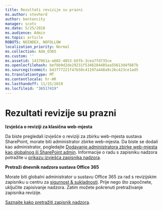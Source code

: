 ```yaml
---
title: Rezultati revizije su prazni
ms.author: stevhord
author: bentoncity
manager: scotv
ms.date: 5/25/2018
ms.audience: Admin
ms.topic: article
ROBOTS: NOINDEX, NOFOLLOW
localization_priority: Normal
ms.collection: Adm_O365
ms.custom: ''
ms.assetid: 1437061a-a602-4853-b5fb-3cea7fd735ce
ms.openlocfilehash: befbb9d2de29231f5346284485aa55613d4f687b
ms.sourcegitcommit: b43f77221f47b50c41197a448a9c26c423ce1ad5
ms.translationtype: MT
ms.contentlocale: hr-HR
ms.lasthandoff: 11/15/2019
ms.locfileid: "36517419"
---
```

# <a name="auditing-results-are-blank"></a>Rezultati revizije su prazni

 **Izvješća o reviziji za klasična web-mjesta**
  
Da biste pregledali izvješće o reviziji za zbirku web-mjesta sustava SharePoint, morate biti administrator zbirke web-mjesta. Da biste se dodali kao administrator, pogledajte [Dodavanje administratora zbirke web-mjesta kao globalnog ili SharePoint admin](https://go.microsoft.com/fwlink/?linkid=869390). Informacije o radu s zapisniku nadzora potražite u [prikazu izvješća zapisnika nadzora](https://go.microsoft.com/fwlink/?linkid=395237). 
  
 **Pretraži dnevnik nadzora sustava Office 365**
  
Morate biti globalni administrator u sustavu Office 365 za rad s revizijskim zapisniku u centru za [sigurnost &amp; sukladnosti](https://protection.office.com). Prije nego što započnete, uključite zapisivanje nadzora. Zatim možete pokrenuti pretraživanje zapisnika revizije. 
  
[Saznajte kako pretražiti zapisnik nadzora](https://go.microsoft.com/fwlink/?linkid=708432).
  

